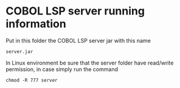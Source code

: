 <!---
 * Copyright (c) 2022 Broadcom.
 * The term "Broadcom" refers to Broadcom Inc. and/or its  * subsidiaries.
 *
 * This program and the accompanying materials are made
 * available under the terms of the Eclipse Public License * 2.0
 * which is available at
 * https://www.eclipse.org/legal/epl-2.0/
 *
 * SPDX-License-Identifier: EPL-2.0
 *
 * Contributors:
 *   Broadcom, Inc. - initial API and implementation
-->

# COBOL LSP server running information
Put in this folder the COBOL LSP server jar with this name

```
server.jar
```
In Linux environment be sure that the server folder have read/write permission, in case simply run the command

```
chmod -R 777 server
```
